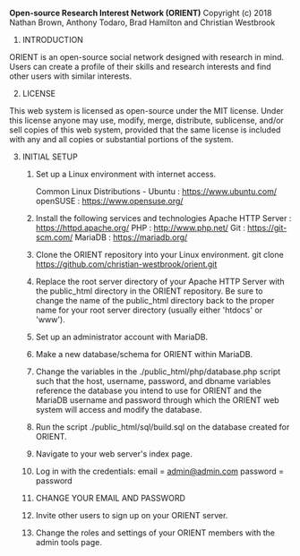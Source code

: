 **Open-source Research Interest Network (ORIENT)**
Copyright (c) 2018 Nathan Brown, Anthony Todaro, Brad Hamilton and Christian Westbrook

1. INTRODUCTION

ORIENT is an open-source social network designed with research in mind. Users can create a profile of their skills and research interests and find other users with similar interests.

2. LICENSE

This web system is licensed as open-source under the MIT license. Under this license anyone may use, modify, merge, distribute, sublicense, and/or sell copies of this web system, provided that the same license is included with any and all copies or substantial portions of the system.

3. INITIAL SETUP

    1. Set up a Linux environment with internet access.

        Common Linux Distributions - 
        Ubuntu   : https://www.ubuntu.com/
        openSUSE : https://www.opensuse.org/

    2. Install the following services and technologies
    Apache HTTP Server : https://httpd.apache.org/
    PHP                : http://www.php.net/
    Git                : https://git-scm.com/
    MariaDB            : https://mariadb.org/
  
    3. Clone the ORIENT repository into your Linux environment.
    git clone https://github.com/christian-westbrook/orient.git
  
    4. Replace the root server directory of your Apache HTTP Server with the public_html directory in the ORIENT repository. Be sure to change the name of the public_html directory back to the proper name for your root server directory (usually either 'htdocs' or 'www').
  
    5. Set up an administrator account with MariaDB.
  
    6. Make a new database/schema for ORIENT within MariaDB.
  
    7. Change the variables in the ./public_html/php/database.php script such that the host, username, password, and dbname variables reference the database you intend to use for ORIENT and the MariaDB username and password through which the ORIENT web system will access and modify the database.
  
    8. Run the script ./public_html/sql/build.sql on the database created for ORIENT.
  
    9. Navigate to your web server's index page.
  
    10. Log in with the credentials:
    email = admin@admin.com
    password = password
  
    11. CHANGE YOUR EMAIL AND PASSWORD
  
    12. Invite other users to sign up on your ORIENT server.
  
    13. Change the roles and settings of your ORIENT members with the admin tools page.
